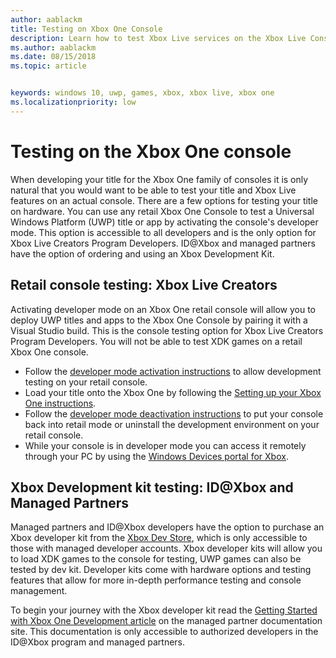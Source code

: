 ```yaml
---
author: aablackm
title: Testing on Xbox One Console
description: Learn how to test Xbox Live services on the Xbox Live Console
ms.author: aablackm
ms.date: 08/15/2018
ms.topic: article


keywords: windows 10, uwp, games, xbox, xbox live, xbox one
ms.localizationpriority: low
---
```

# Testing on the Xbox One console

When developing your title for the Xbox One family of consoles it is only natural that you would want to be able to test your title and Xbox Live features on an actual console. There are a few options for testing your title on hardware. You can use any retail Xbox One Console to test a Universal Windows Platform (UWP) title or app by activating the console's developer mode. This option is accessible to all developers and is the only option for Xbox Live Creators Program Developers. ID@Xbox and managed partners have the option of ordering and using an Xbox Development Kit.

## Retail console testing: Xbox Live Creators

Activating developer mode on an Xbox One retail console will allow you to deploy UWP titles and apps to the Xbox One Console by pairing it with a Visual Studio build. This is the console testing option for Xbox Live Creators Program Developers. You will not be able to test XDK games on a retail Xbox One console.

* Follow the [developer mode activation instructions](../xbox-apps/devkit-activation.md) to allow development testing on your retail console.  
* Load your title onto the Xbox One by following the [Setting up your Xbox One instructions](../xbox-apps/development-environment-setup.md#setting-up-your-xbox-one).  
* Follow the [developer mode deactivation instructions](../xbox-apps/devkit-deactivation.md) to put your console back into retail mode or uninstall the development environment on your retail console.  
* While your console is in developer mode you can access it remotely through your PC by using the [Windows Devices portal for Xbox](../debug-test-perf/device-portal-xbox.md).  

## Xbox Development kit testing: ID@Xbox and Managed Partners

Managed partners and ID@Xbox developers have the option to purchase an Xbox developer kit from the [Xbox Dev Store](https://gamedevstore.partners.extranet.microsoft.com/), which is only accessible to those with managed developer accounts. Xbox developer kits will allow you to load XDK games to the console for testing, UWP games can also be tested by dev kit. Developer kits come with hardware options and testing features that allow for more in-depth performance testing and console management.

To begin your journey with the Xbox developer kit read the [Getting Started with Xbox One Development article](https://developer.microsoft.com/en-us/games/xbox/docs/xdk/atoc-getting-started) on the managed partner documentation site. This documentation is only accessible to authorized developers in the ID@Xbox program and managed partners.